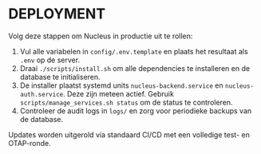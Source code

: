 # DEPLOYMENT

Volg deze stappen om Nucleus in productie uit te rollen:

1. Vul alle variabelen in `config/.env.template` en plaats het resultaat als `.env` op de server.
2. Draai `./scripts/install.sh` om alle dependencies te installeren en de database te initialiseren.
3. De installer plaatst systemd units `nucleus-backend.service` en `nucleus-auth.service`.
   Deze zijn meteen actief. Gebruik `scripts/manage_services.sh status` om de status te controleren.
4. Controleer de audit logs in `logs/` en zorg voor periodieke backups van de database.

Updates worden uitgerold via standaard CI/CD met een volledige test- en OTAP-ronde.
